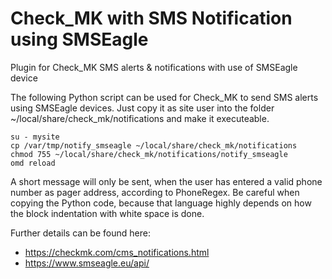 # Check_MK with SMS Notification using SMSEagle
Plugin for Check_MK SMS alerts &amp; notifications with use of SMSEagle device

The following Python script can be used for Check_MK to send SMS alerts using SMSEagle devices. Just copy it as site user into the folder ~/local/share/check_mk/notifications and make it executeable. 

```
su - mysite
cp /var/tmp/notify_smseagle ~/local/share/check_mk/notifications
chmod 755 ~/local/share/check_mk/notifications/notify_smseagle
omd reload
```

A short message will only be sent, when the user has entered a valid phone number as pager address, according to PhoneRegex. Be careful when copying the Python code, because that language highly depends on how the block indentation with white space is done.

Further details can be found here: 
- https://checkmk.com/cms_notifications.html
- https://www.smseagle.eu/api/
